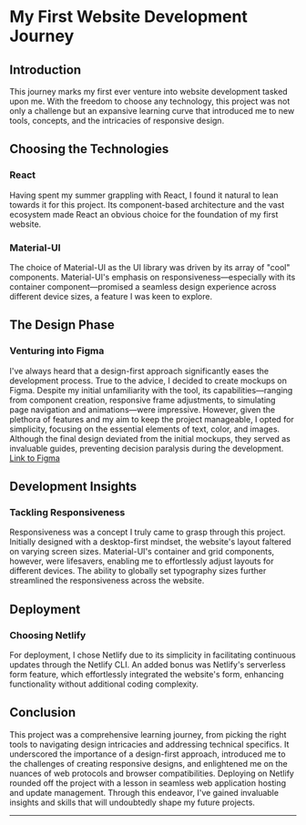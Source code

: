 # My First Website Development Journey

## Introduction

This journey marks my first ever venture into website development tasked upon me. With the freedom to choose any technology, this project was not only a challenge but an expansive learning curve that introduced me to new tools, concepts, and the intricacies of responsive design.

## Choosing the Technologies

### React

Having spent my summer grappling with React, I found it natural to lean towards it for this project. Its component-based architecture and the vast ecosystem made React an obvious choice for the foundation of my first website.

### Material-UI

The choice of Material-UI as the UI library was driven by its array of "cool" components. Material-UI's emphasis on responsiveness—especially with its container component—promised a seamless design experience across different device sizes, a feature I was keen to explore.

## The Design Phase

### Venturing into Figma

I've always heard that a design-first approach significantly eases the development process. True to the advice, I decided to create mockups on Figma. Despite my initial unfamiliarity with the tool, its capabilities—ranging from component creation, responsive frame adjustments, to simulating page navigation and animations—were impressive. However, given the plethora of features and my aim to keep the project manageable, I opted for simplicity, focusing on the essential elements of text, color, and images. Although the final design deviated from the initial mockups, they served as invaluable guides, preventing decision paralysis during the development.
<a href="https://www.figma.com/file/ShLZRQ6ok2pUdYyS2hbc1k/Website-Wireframe?type=design&node-id=0%3A1&mode=design&t=jWd1qHsdko0slJzg-1" target="_blank">Link to Figma</a>

## Development Insights

### Tackling Responsiveness

Responsiveness was a concept I truly came to grasp through this project. Initially designed with a desktop-first mindset, the website's layout faltered on varying screen sizes. Material-UI's container and grid components, however, were lifesavers, enabling me to effortlessly adjust layouts for different devices. The ability to globally set typography sizes further streamlined the responsiveness across the website.

## Deployment

### Choosing Netlify

For deployment, I chose Netlify due to its simplicity in facilitating continuous updates through the Netlify CLI. An added bonus was Netlify's serverless form feature, which effortlessly integrated the website's form, enhancing functionality without additional coding complexity.

## Conclusion

This project was a comprehensive learning journey, from picking the right tools to navigating design intricacies and addressing technical specifics. It underscored the importance of a design-first approach, introduced me to the challenges of creating responsive designs, and enlightened me on the nuances of web protocols and browser compatibilities. Deploying on Netlify rounded off the project with a lesson in seamless web application hosting and update management. Through this endeavor, I've gained invaluable insights and skills that will undoubtedly shape my future projects.

---
